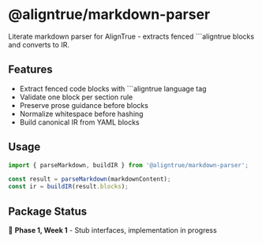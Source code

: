 # @aligntrue/markdown-parser

Literate markdown parser for AlignTrue - extracts fenced ```aligntrue blocks and converts to IR.

## Features

- Extract fenced code blocks with ```aligntrue language tag
- Validate one block per section rule
- Preserve prose guidance before blocks
- Normalize whitespace before hashing
- Build canonical IR from YAML blocks

## Usage

```typescript
import { parseMarkdown, buildIR } from '@aligntrue/markdown-parser';

const result = parseMarkdown(markdownContent);
const ir = buildIR(result.blocks);
```

## Package Status

🚧 **Phase 1, Week 1** - Stub interfaces, implementation in progress

